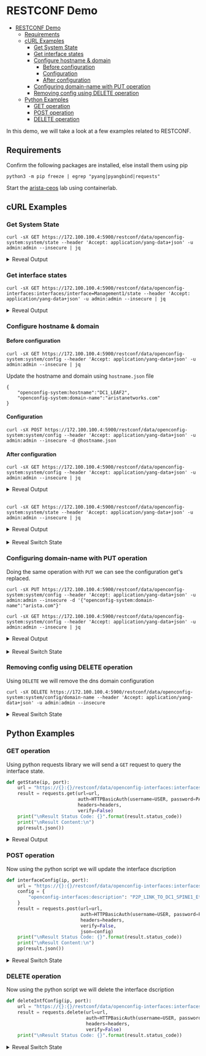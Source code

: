 # RESTCONF Demo

- [RESTCONF Demo](#restconf-demo)
  - [Requirements](#requirements)
  - [cURL Examples](#curl-examples)
    - [Get System State](#get-system-state)
    - [Get interface states](#get-interface-states)
    - [Configure hostname \& domain](#configure-hostname--domain)
      - [Before configuration](#before-configuration)
      - [Configuration](#configuration)
      - [After configuration](#after-configuration)
    - [Configuring domain-name with PUT operation](#configuring-domain-name-with-put-operation)
    - [Removing config using DELETE operation](#removing-config-using-delete-operation)
  - [Python Examples](#python-examples)
    - [GET operation](#get-operation)
    - [POST operation](#post-operation)
    - [DELETE operation](#delete-operation)

In this demo, we will take a look at a few examples related to RESTCONF.

## Requirements

Confirm the following packages are installed, else install them using pip

```shell
python3 -m pip freeze | egrep "pyang|pyangbind|requests"
```

Start the [arista-ceos](../../labs/arista-ceos) lab using containerlab.

## cURL Examples

### Get System State

```shell
curl -sX GET https://172.100.100.4:5900/restconf/data/openconfig-system:system/state --header 'Accept: application/yang-data+json' -u admin:admin --insecure | jq
```

<details>
<summary>Reveal Output</summary>
<p>

```json
{
  "openconfig-system:boot-time": "1747909696978395938",
  "openconfig-system:current-datetime": "2025-05-22T10:31:22Z",
  "openconfig-system:hostname": "leaf2",
  "openconfig-system:last-configuration-timestamp": "1747909883508515712",
  "openconfig-system:software-version": "4.34.1F-41757195 (engineering build)"
}
```

</p>
</details>

### Get interface states

```shell
curl -sX GET https://172.100.100.4:5900/restconf/data/openconfig-interfaces:interfaces/interface=Management1/state --header 'Accept: application/yang-data+json' -u admin:admin --insecure | jq
```

<details>
<summary>Reveal Output</summary>
<p>

```json
{
  "openconfig-interfaces:admin-status": "UP",
  "openconfig-interfaces:counters": {
    "carrier-transitions": "3",
    "in-broadcast-pkts": "0",
    "in-discards": "0",
    "in-errors": "0",
    "in-fcs-errors": "0",
    "in-multicast-pkts": "0",
    "in-octets": "26092",
    "in-pkts": "197",
    "in-unicast-pkts": "197",
    "out-broadcast-pkts": "0",
    "out-discards": "0",
    "out-errors": "0",
    "out-multicast-pkts": "0",
    "out-octets": "10302",
    "out-pkts": "58",
    "out-unicast-pkts": "58"
  },
  "openconfig-interfaces:description": "oob_management",
  "openconfig-interfaces:ifindex": 999001,
  "arista-intf-augments:inactive": false,
  "openconfig-interfaces:last-change": "1747909723930136680",
  "openconfig-interfaces:management": true,
  "openconfig-interfaces:mtu": 0,
  "openconfig-interfaces:name": "Management1",
  "openconfig-interfaces:oper-status": "UP",
  "openconfig-interfaces:type": "iana-if-type:ethernetCsmacd"
}
```

</p>
</details>

### Configure hostname & domain

#### Before configuration

```shell
curl -sX GET https://172.100.100.4:5900/restconf/data/openconfig-system:system/config --header 'Accept: application/yang-data+json' -u admin:admin --insecure | jq
```

Update the hostname and domain using `hostname.json` file

```shell
{
    "openconfig-system:hostname":"DC1_LEAF2",
    "openconfig-system:domain-name":"aristanetworks.com"
}
```

#### Configuration

```shell
curl -sX POST https://172.100.100.4:5900/restconf/data/openconfig-system:system/config --header 'Accept: application/yang-data+json' -u admin:admin --insecure -d @hostname.json
```

#### After configuration

```shell
curl -sX GET https://172.100.100.4:5900/restconf/data/openconfig-system:system/config --header 'Accept: application/yang-data+json' -u admin:admin --insecure | jq
```

<details>
<summary>Reveal Output</summary>
<p>

```json
{
  "openconfig-system:domain-name": "aristanetworks.com",
  "openconfig-system:hostname": "DC1_LEAF2"
}
```

</p>
</details></br>

```shell
curl -sX GET https://172.100.100.4:5900/restconf/data/openconfig-system:system/state --header 'Accept: application/yang-data+json' -u admin:admin --insecure | jq
```

<details>
<summary>Reveal Output</summary>
<p>

```json
{
  "openconfig-system:boot-time": "1747909696978395938",
  "openconfig-system:current-datetime": "2025-05-22T10:39:32Z",
  "openconfig-system:domain-name": "aristanetworks.com",
  "openconfig-system:hostname": "DC1_LEAF2",
  "openconfig-system:last-configuration-timestamp": "1747910382450388971",
  "openconfig-system:software-version": "4.34.1F-41757195 (engineering build)"
}
```

</p>
</details></br>

<details>
<summary>Reveal Switch State</summary>
<p>

```shell
DC1_LEAF2# show running-config | egrep "hostname|domain"
hostname DC1_LEAF2
dns domain aristanetworks.com

2025 May 22 10:38:58 admin    RESTCONF    172.100.100.1:0 stop   service=shell priv-lvl=0 cmd=enable
2025 May 22 10:38:58 admin    RESTCONF    172.100.100.1:0 stop   service=shell priv-lvl=15 cmd=configure session session25789566102389
2025 May 22 10:38:58 admin    RESTCONF    172.100.100.1:0 stop   service=shell priv-lvl=15 cmd=dns domain aristanetworks.com
2025 May 22 10:38:58 admin    RESTCONF    172.100.100.1:0 stop   service=shell priv-lvl=15 cmd=hostname DC1_LEAF2
2025 May 22 10:38:58 admin    RESTCONF    172.100.100.1:0 stop   service=shell priv-lvl=15 cmd=end
2025 May 22 10:38:58 admin    RESTCONF    172.100.100.1:0 stop   service=shell priv-lvl=15 cmd=configure session session25789566102389 commit
```

</p>
</details>

### Configuring domain-name with PUT operation

Doing the same operation with `PUT` we can see the configuration get's replaced.

```shell
curl -sX PUT https://172.100.100.4:5900/restconf/data/openconfig-system:system/config --header 'Accept: application/yang-data+json' -u admin:admin --insecure -d '{"openconfig-system:domain-name":"arista.com"}'
```

```shell
curl -sX GET https://172.100.100.4:5900/restconf/data/openconfig-system:system/config --header 'Accept: application/yang-data+json' -u admin:admin --insecure | jq
```

<details>
<summary>Reveal Output</summary>
<p>

```json
{
  "openconfig-system:domain-name": "arista.com"
}
```

</p>
</details></br>

<details>
<summary>Reveal Switch State</summary>
<p>

```shell
localhost# show running-config | egrep "hostname|domain"
dns domain arista.com

2025 May 22 10:50:11 admin    RESTCONF    172.100.100.1:0 stop   service=shell priv-lvl=0 cmd=enable
2025 May 22 10:50:12 admin    RESTCONF    172.100.100.1:0 stop   service=shell priv-lvl=15 cmd=configure session session26462850217904
2025 May 22 10:50:12 admin    RESTCONF    172.100.100.1:0 stop   service=shell priv-lvl=15 cmd=no hostname
2025 May 22 10:50:12 admin    RESTCONF    172.100.100.1:0 stop   service=shell priv-lvl=15 cmd=dns domain arista.com
2025 May 22 10:50:12 admin    RESTCONF    172.100.100.1:0 stop   service=shell priv-lvl=15 cmd=end
2025 May 22 10:50:12 admin    RESTCONF    172.100.100.1:0 stop   service=shell priv-lvl=15 cmd=configure session session26462850217904 commit
```

</p>
</details>

### Removing config using DELETE operation

Using `DELETE` we will remove the dns domain configuration

```shell
curl -sX DELETE https://172.100.100.4:5900/restconf/data/openconfig-system:system/config/domain-name --header 'Accept: application/yang-data+json' -u admin:admin --insecure
```

<details>
<summary>Reveal Switch State</summary>
<p>

```shell
DC1_LEAF2#show running-config | egrep "hostname|domain"
hostname DC1_LEAF2

2025 May 22 11:04:48 admin    RESTCONF    172.100.100.1:0 stop   service=shell priv-lvl=0 cmd=enable
2025 May 22 11:04:48 admin    RESTCONF    172.100.100.1:0 stop   service=shell priv-lvl=15 cmd=configure session session27339676648011
2025 May 22 11:04:48 admin    RESTCONF    172.100.100.1:0 stop   service=shell priv-lvl=15 cmd=no dns domain
2025 May 22 11:04:48 admin    RESTCONF    172.100.100.1:0 stop   service=shell priv-lvl=15 cmd=end
2025 May 22 11:04:48 admin    RESTCONF    172.100.100.1:0 stop   service=shell priv-lvl=15 cmd=configure session session27339676648011 commit
```

</p>
</details>

## Python Examples

### GET operation

Using python requests library we will send a `GET` request to query the interface state.

```python
def getState(ip, port):
    url = "https://{}:{}/restconf/data/openconfig-interfaces:interfaces/interface=Ethernet1/state".format(ip, port)
    result = requests.get(url=url, 
                          auth=HTTPBasicAuth(username=USER, password=PASS), 
                          headers=headers, 
                          verify=False)
    print("\nResult Status Code: {}".format(result.status_code))
    print("\nResult Content:\n")
    pp(result.json())
```

<details>
<summary>Reveal Output</summary>
<p>

```shell

Result Status Code: 200

Result Content:

{'arista-intf-augments:inactive': False,
 'openconfig-interfaces:admin-status': 'UP',
 'openconfig-interfaces:counters': {'carrier-transitions': '2',
                                    'in-broadcast-pkts': '0',
                                    'in-discards': '0',
                                    'in-errors': '0',
                                    'in-fcs-errors': '0',
                                    'in-multicast-pkts': '1239',
                                    'in-octets': '162069',
                                    'in-pkts': '1239',
                                    'in-unicast-pkts': '0',
                                    'out-broadcast-pkts': '0',
                                    'out-discards': '0',
                                    'out-errors': '0',
                                    'out-multicast-pkts': '0',
                                    'out-octets': '0',
                                    'out-pkts': '0',
                                    'out-unicast-pkts': '0'},
 'openconfig-interfaces:ifindex': 1,
 'openconfig-interfaces:last-change': '1747909728176331281',
 'openconfig-interfaces:management': False,
 'openconfig-interfaces:mtu': 0,
 'openconfig-interfaces:name': 'Ethernet1',
 'openconfig-interfaces:oper-status': 'UP',
 'openconfig-interfaces:type': 'iana-if-type:ethernetCsmacd',
 'openconfig-platform-port:hardware-port': 'Ethernet1-Port',
 'openconfig-platform-transceiver:transceiver': 'Ethernet1'}
```

</p>
</details>

### POST operation

Now using the python script we will update the interface dscription

```python
def interfaceConfig(ip, port):
    url = "https://{}:{}/restconf/data/openconfig-interfaces:interfaces/interface=Ethernet1/config".format(ip, port)
    config = {
        "openconfig-interfaces:description": "P2P_LINK_TO_DC1_SPINE1_Ethernet2"
    }
    result = requests.post(url=url,
                           auth=HTTPBasicAuth(username=USER, password=PASS),
                           headers=headers,
                           verify=False,
                           json=config)
    print("\nResult Status Code: {}".format(result.status_code))
    print("\nResult Content:\n")
    pp(result.json())
```

<details>
<summary>Reveal Switch State</summary>
<p>

```shell
DC1_LEAF2# show running-config interfaces Ethernet 1
interface Ethernet1
   description P2P_LINK_TO_DC1_SPINE1_Ethernet2

DC1_LEAF2# show interfaces description 
Interface                      Status         Protocol           Description
Et1                            up             up                 P2P_LINK_TO_DC1_SPINE1_Ethernet2
Et2                            up             up                 
Ma1                            up             up                 oob_management
```

</p>
</details>

### DELETE operation

Now using the python script we will delete the interface dscription

```python
def deleteIntfConfig(ip, port):
    url = "https://{}:{}/restconf/data/openconfig-interfaces:interfaces/interface=Ethernet1/config/description".format(ip, port)
    result = requests.delete(url=url,
                             auth=HTTPBasicAuth(username=USER, password=PASS),
                             headers=headers,
                             verify=False)
    print("\nResult Status Code: {}".format(result.status_code))
```

<details>
<summary>Reveal Switch State</summary>
<p>

```shell
DC1_LEAF2# show running-config interfaces Ethernet 1
interface Ethernet1

DC1_LEAF2# show interfaces description
Interface                      Status         Protocol           Description
Et1                            up             up                 
Et2                            up             up                 
Ma1                            up             up                 oob_management

2025 May 22 11:14:38 admin    RESTCONF    172.100.100.1:0 stop   service=shell priv-lvl=0 cmd=enable
2025 May 22 11:14:38 admin    RESTCONF    172.100.100.1:0 stop   service=shell priv-lvl=15 cmd=configure session session27929583487572
2025 May 22 11:14:38 admin    RESTCONF    172.100.100.1:0 stop   service=shell priv-lvl=15 cmd=interface Ethernet1
2025 May 22 11:14:38 admin    RESTCONF    172.100.100.1:0 stop   service=shell priv-lvl=15 cmd=no description
2025 May 22 11:14:38 admin    RESTCONF    172.100.100.1:0 stop   service=shell priv-lvl=15 cmd=exit
2025 May 22 11:14:38 admin    RESTCONF    172.100.100.1:0 stop   service=shell priv-lvl=15 cmd=end
2025 May 22 11:14:38 admin    RESTCONF    172.100.100.1:0 stop   service=shell priv-lvl=15 cmd=configure session session27929583487572 commit
```

</p>
</details>